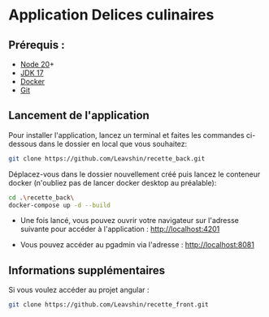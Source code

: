 # Application Delices culinaires
## Prérequis :
* [Node 20](https://nodejs.org/)+
* [JDK 17](https://www.oracle.com/fr/java/technologies/downloads/)
* [Docker](https://www.docker.com/get-started/)
* [Git](https://git-scm.com/downloads)

## Lancement de l'application

Pour installer l'application, lancez un terminal et faites les commandes ci-dessous dans le dossier en local que vous souhaitez:

```bash
git clone https://github.com/Leavshin/recette_back.git
```

Déplacez-vous dans le dossier nouvellement créé puis lancez le conteneur docker (n'oubliez pas de lancer docker desktop au préalable):
```bash
cd .\recette_back\
docker-compose up -d --build
```

* Une fois lancé, vous pouvez ouvrir votre navigateur sur l'adresse suivante pour accéder à l'application : [http://localhost:4201](http://localhost:4201)

* Vous pouvez accéder au pgadmin via l'adresse : [http://localhost:8081](http://localhost:8081) 

## Informations supplémentaires

Si vous voulez accéder au projet angular : 
```bash
git clone https://github.com/Leavshin/recette_front.git
```